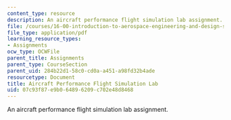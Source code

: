 ```yaml
---
content_type: resource
description: An aircraft performance flight simulation lab assignment.
file: /courses/16-00-introduction-to-aerospace-engineering-and-design-spring-2003/07c93f87e9b064896209c702e48d8468_PS3_2003.pdf
file_type: application/pdf
learning_resource_types:
- Assignments
ocw_type: OCWFile
parent_title: Assignments
parent_type: CourseSection
parent_uid: 284b22d1-58c0-cd0a-a451-a98fd32b4ade
resourcetype: Document
title: Aircraft Performance Flight Simulation Lab
uid: 07c93f87-e9b0-6489-6209-c702e48d8468
---
```

An aircraft performance flight simulation lab assignment.


